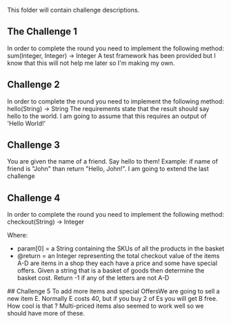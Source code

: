 This folder will contain challenge descriptions.
## The Challenge 1
In order to complete the round you need to implement the following method:
     sum(Integer, Integer) -> Integer
A test framework has been provided but I know that this will not help me later so I'm making my own.

## Challenge 2
In order to complete the round you need to implement the following method:
     hello(String) -> String
The requirements state that the result should say hello to the world.
I am going to assume that this requires an output of 'Hello World!'

## Challenge 3
You are given the name of a friend. Say hello to them!
Example: if name of friend is "John" than return "Hello, John!".
I am going to extend the last challenge

## Challenge 4
In order to complete the round you need to implement the following method:
     checkout(String) -> Integer

Where:
 - param[0] = a String containing the SKUs of all the products in the basket
 - @return = an Integer representing the total checkout value of the items
 A-D are items in a shop they each have a price and some have special offers.
 Given a string that is a basket of goods then determine the basket cost.
 Return -1 if any of the letters are not A-D

 ## Challenge 5
 To add more items and special OffersWe are going to sell a new item E.
 Normally E costs 40, but if you buy 2 of Es you will get B free. How cool is that ? Multi-priced items also seemed to work well so we should have more of these.

